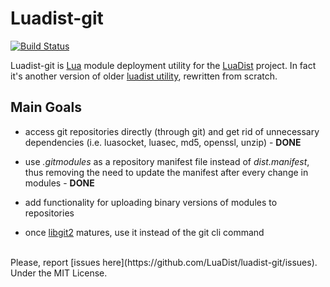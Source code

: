 Luadist-git
===========

[![Build Status](https://secure.travis-ci.org/LuaDist/luadist-git.png?branch=master)](http://travis-ci.org/LuaDist/luadist-git)

Luadist-git is [Lua](http://lua.org) module deployment utility for the [LuaDist](https://github.com/LuaDist) project. In fact it's another version of older [luadist utility](https://github.com/LuaDist/luadist), rewritten from scratch.

Main Goals
----------

 * access git repositories directly (through git) and get rid of unnecessary
   dependencies (i.e. luasocket, luasec, md5, openssl, unzip) - **DONE**

 * use _.gitmodules_ as a repository manifest file instead of _dist.manifest_,
   thus removing the need to update the manifest after every change in modules  - **DONE**

 * add functionality for uploading binary versions of modules to repositories

 * once [libgit2](https://github.com/libgit2/libgit2) matures, use it instead of the git cli command


<br>
Please, report [issues here](https://github.com/LuaDist/luadist-git/issues).

<br>
Under the MIT License.
